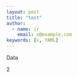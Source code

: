 ```yaml
---
layout: post
title: "test"
author:
  - name: ir 
    email: x@example.com
keywords: [x, YAML]
---
```


Data

2
<script src="https://gist.github.com/ir-norn/fd642d4de40c5f586c0d.js"></script>
